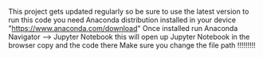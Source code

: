 This project gets updated regularly so be sure to use the latest version 
to run this code you need Anaconda distribution installed in your device "https://www.anaconda.com/download"
Once installed run Anaconda Navigator --> Jupyter Notebook
this will open up Jupyter Notebook in the browser 
copy and the code there 
Make sure you change the file path !!!!!!!!! 
